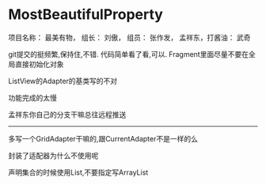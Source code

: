 # MostBeautifulProperty
项目名称： 最美有物， 组长： 刘傲， 组员： 张作发， 孟祥东，打酱油： 武奇


git提交的挺频繁,保持住,不错.
代码简单看了看,可以.
Fragment里面尽量不要在全局直接初始化对象    

ListView的Adapter的基类写的不对    

功能完成的太慢    

孟祥东你自己的分支干嘛总往远程推送

-------

多写一个GridAdapter干嘛的,跟CurrentAdapter不是一样的么

封装了适配器为什么不使用呢

声明集合的时候使用List,不要指定写ArrayList

